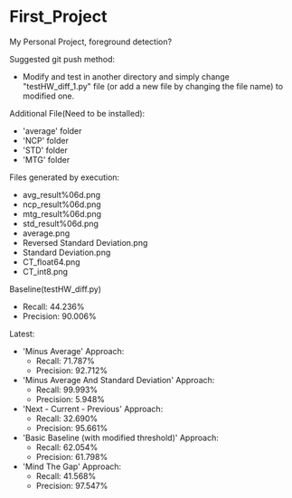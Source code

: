 # First_Project
My Personal Project, foreground detection?

Suggested git push method:
  - Modify and test in another directory and simply change "testHW_diff_1.py" file (or add a new file by changing the file name) to modified one.

Additional File(Need to be installed):
  - 'average' folder
  - 'NCP' folder
  - 'STD' folder
  - 'MTG' folder
  

Files generated by execution:
  - avg_result%06d.png
  - ncp_result%06d.png
  - mtg_result%06d.png
  - std_result%06d.png
  - average.png
  - Reversed Standard Deviation.png
  - Standard Deviation.png
  - CT_float64.png
  - CT_int8.png
  
 

Baseline(testHW_diff.py)
  - Recall: 44.236%
  - Precision: 90.006%

Latest:
  - 'Minus Average' Approach:
    - Recall: 71.787%
    - Precision: 92.712%
  - 'Minus Average And Standard Deviation' Approach:
    - Recall: 99.993%
    - Precision: 5.948%
  - 'Next - Current - Previous' Approach:
    - Recall: 32.690%
    - Precision: 95.661%
  - 'Basic Baseline (with modified threshold)' Approach:
    - Recall: 62.054%
    - Precision: 61.798%
  - 'Mind The Gap' Approach:
    - Recall: 41.568%
    - Precision: 97.547%
